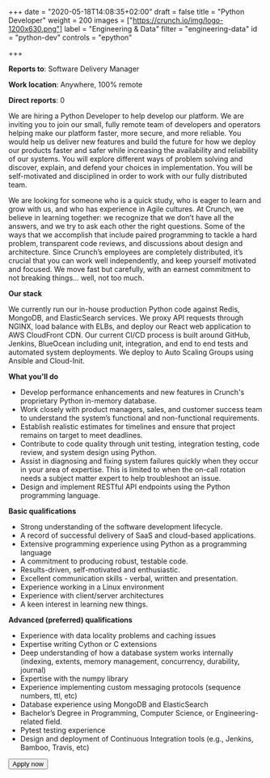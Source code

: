 +++
date = "2020-05-18T14:08:35+02:00"
draft = false
title = "Python Developer"
weight = 200
images = ["https://crunch.io/img/logo-1200x630.png"]
label = "Engineering & Data"
filter = "engineering-data"
id = "python-dev"
controls = "epython"

+++

**Reports to**: Software Delivery Manager

**Work location**: Anywhere, 100% remote

**Direct reports**: 0

We are hiring a Python Developer to help develop our platform. We are inviting you to join our small, fully remote team of developers and operators helping make our platform faster, more secure, and more reliable. You would help us deliver new features and build the future for how we deploy our products faster and safer while increasing the availability and reliability of our systems. You will explore different ways of problem solving and discover, explain, and defend your choices in implementation. You will be self-motivated and disciplined in order to work with our fully distributed team.

We are looking for someone who is a quick study, who is eager to learn and grow with us, and who has experience in Agile cultures. At Crunch, we believe in learning together: we recognize that we don’t have all the answers, and we try to ask each other the right questions. Some of the ways that we accomplish that include paired programming to tackle a hard problem, transparent code reviews, and discussions about design and architecture. Since Crunch’s employees are completely distributed, it’s crucial that you can work well independently, and keep yourself motivated and focused. We move fast but carefully, with an earnest commitment to not breaking things… well, not too much.

**Our stack**

We currently run our in-house production Python code against Redis, MongoDB, and ElasticSearch services. We proxy API requests through NGINX, load balance with ELBs, and deploy our React web application to AWS CloudFront CDN. Our current CI/CD process is built around GitHub, Jenkins, BlueOcean including unit, integration, and end to end tests and automated system deployments. We deploy to Auto Scaling Groups using Ansible and Cloud-Init.

**What you'll do**

- Develop performance enhancements and new features in Crunch's proprietary Python in-memory database.
- Work closely with product managers, sales, and customer success team to understand the system’s functional and non-functional requirements.
- Establish realistic estimates for timelines and ensure that project remains on target to meet deadlines.
- Contribute to code quality through unit testing, integration testing, code review, and system design using Python.
- Assist in diagnosing and fixing system failures quickly when they occur in your area of expertise. This is limited to when the on-call rotation needs a subject matter expert to help troubleshoot an issue.
- Design and implement RESTful API endpoints using the Python programming language.

**Basic qualifications**

- Strong understanding of the software development lifecycle.
- A record of successful delivery of SaaS and cloud-based applications.
- Extensive programming experience using Python as a programming language
- A commitment to producing robust, testable code.
- Results-driven, self-motivated and enthusiastic.
- Excellent communication skills - verbal, written and presentation.
- Experience working in a Linux environment
- Experience with client/server architectures
- A keen interest in learning new things.

**Advanced (preferred) qualifications**

- Experience with data locality problems and caching issues
- Expertise writing Cython or C extensions
- Deep understanding of how a database system works internally (indexing, extents, memory management, concurrency, durability, journal)
- Expertise with the numpy library
- Experience implementing custom messaging protocols (sequence numbers, ttl, etc)
- Database experience using MongoDB and ElasticSearch
- Bachelor’s Degree in Programming, Computer Science, or Engineering-related field.
- Pytest testing experience
- Design and deployment of Continuous Integration tools (e.g., Jenkins, Bamboo, Travis, etc)

<button class="btn btn-primary" onclick="location.href='https://jobs.smartrecruiters.com/oneclick-ui/company/YouGov1/publication/500ebd66-7004-4592-9c7d-24bbaa1f9258?dcr_id=DCRA1';">Apply now</button>
